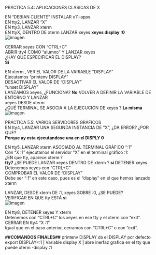 PRÁCTICA 5.4: APLICACIONES CLÁSICAS DE X

EN “DEBIAN CLIENTE” INSTALAR x11-apps  
EN tty2, LANZAR “X”  
EN tty3, LANZAR xterm  
EN ttyX, DENTRO DE xterm  LANZAR xeyes 
**xeyes display :0**  
![imagen](https://github.com/user-attachments/assets/d39651d6-cd08-4a29-a7ee-824365108226)

CERRAR xeyes CON “CTRL+C”  
ABRIR tty4 COMO “alumno” Y LANZAR xeyes  
¿HAY QUE ESPECIFICAR EL DISPLAY?  
**Si**

EN xterm , VER EL VALOR DE LA VARIABLE “DISPLAY”  
   Ejecutamos “printenv DISPLAY”  
DESACTIVAR EL VALOR DE “DISPLAY”  
  “unset DISPLAY”  
LANZAMOS xeyes, ¿FUNCIONA?  **No**
VOLVER A DEFINIR LA VARIABLE DE ENTORNO Y LANZAR  
xeyes DESDE xterm  
¿QUÉ TERMINAL SE ASOCIA A LA EJECUCIÓN DE xeyes ?  **La misma**  
![imagen](https://github.com/user-attachments/assets/bd17d868-9efe-40aa-bf73-e0a73583c58b)


PRÁCTICA 5.5: VARIOS SERVIDORES GRÁFICOS  
EN tty4, LANZAR UNA SEGUNDA INSTANCIA DE “X”, ¿DA ERROR? ¿POR QUÉ?  
**Porque ay esta ejecutandose una en el DISPLY 0**  

EN tty5, LANZAR xterm ASOCIADO AL TERMINAL GRÁFICO “:1”  
Con “X :1” ejecutamos el servidor “X” en el terminal gráfico :1:  
¿EN que tty, aparece xterm ?  
**tty7**
¿SE PUEDE LANZAR xeyes DENTRO DE xterm ?  **si**
DETENER xeyes  
Detenemos xeyes con “CTRL+C”  
COMPROBAR EL VALOR DE “DISPLAY”  
Debe ser “:1” en este caso, pues es el “display” en el que hemos lanzado xterm  

LANZAR, DESDE xterm DE :1, xeyes SOBRE :0, ¿SE PUEDE?  
VERIFICAR EN  QUE tty ESTÁ  **si**  
![imagen](https://github.com/user-attachments/assets/ceac8a45-d1f5-4fbb-a4ac-8d172b8085db)

EN tty8, DETENER xeyes Y xterm  
Detenemos con “CTRL+C” los xeyes en ese tty y el xterm con “exit”.  
CERRAR EN tty4 “X :1”  
Igual que en el paso anterior, cerramos con “CTRL+C” o con “exit”.  

**##COMANDOS FINALES##**
printenv DISPLAY da el DISPLAY por defecto
export DISPLAY=:1 | Variable display
X | abre inerfaz grafica en el tty que puede
xterm -display :1 

